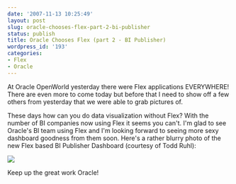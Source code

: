 ```yaml
---
date: '2007-11-13 10:25:49'
layout: post
slug: oracle-chooses-flex-part-2-bi-publisher
status: publish
title: Oracle Chooses Flex (part 2 - BI Publisher)
wordpress_id: '193'
categories:
- Flex
- Oracle
---
```


At Oracle OpenWorld yesterday there were Flex applications EVERYWHERE!  There are even more to come today but before that I need to show off a few others from yesterday that we were able to grab pictures of.

These days how can you do data visualization without Flex?  With the number of BI companies now using Flex it seems you can't.  I'm glad to see Oracle's BI team using Flex and I'm looking forward to seeing more sexy dashboard goodness from them soon.  Here's a rather blurry photo of the new Flex based BI Publisher Dashboard (courtesy of Todd Ruhl):

![](http://www.jamesward.org/wordpress/wp-content/uploads/2007/11/bi_pub.jpg)

Keep up the great work Oracle!
